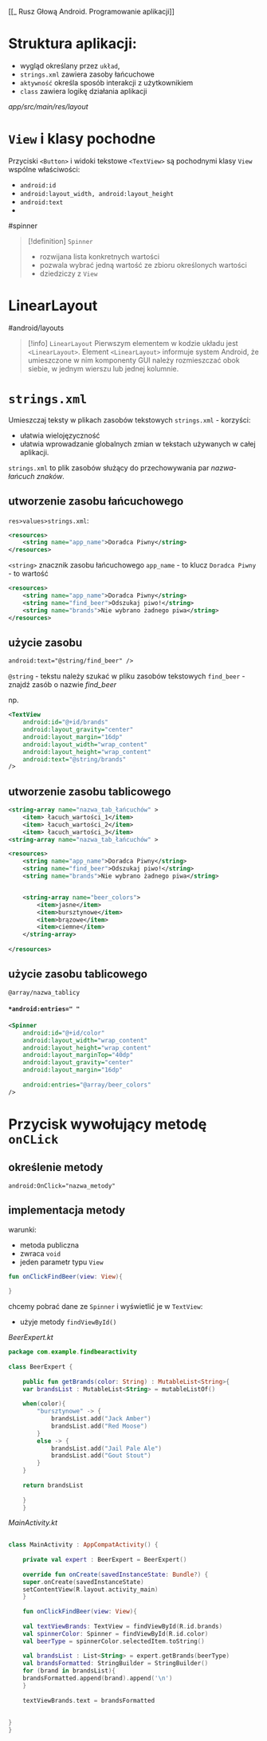 [[_ Rusz Głową Android. Programowanie aplikacji]]


# Struktura aplikacji:
- wygląd określany przez `układ`,
- `strings.xml`  zawiera zasoby łańcuchowe
- `aktywność` określa sposób interakcji z użytkownikiem
- `class` zawiera logikę działania aplikacji

*app/src/main/res/layout* 

# `View` i klasy pochodne

Przyciski `<Button>` i widoki tekstowe `<TextView>` są pochodnymi klasy `View`
wspólne właściwości:
- `android:id`
- `android:layout_width, android:layout_height`
- `android:text`
- 

#spinner 
>[!definition] `Spinner`
> - rozwijana lista konkretnych wartości
> - pozwala wybrać jedną wartość ze zbioru określonych wartości
> - dziedziczy z `View`



# LinearLayout

#android/layouts 
>[!info] `LinearLayout`
>Pierwszym elementem w kodzie układu jest `<LinearLayout>`. Element `<LinearLayout>` informuje system Android, że umieszczone w nim komponenty GUI należy rozmieszczać obok siebie, w jednym wierszu lub jednej kolumnie.

# `strings.xml`

Umieszczaj teksty w plikach zasobów tekstowych `strings.xml` - korzyści:
- ułatwia wielojęzyczność
- ułatwia wprowadzanie globalnych zmian w tekstach używanych w całej aplikacji.

`strings.xml` to plik zasobów służący do przechowywania par *nazwa-łańcuch znaków*.

## utworzenie zasobu łańcuchowego
`res>values>strings.xml`:
```xml
<resources>  
	<string name="app_name">Doradca Piwny</string>  
</resources>
```
`<string>` znacznik zasobu łańcuchowego
`app_name` - to klucz
`Doradca Piwny` - to wartość

```xml
<resources>  
	<string name="app_name">Doradca Piwny</string>  
	<string name="find_beer">Odszukaj piwo!</string>  
	<string name="brands">Nie wybrano żadnego piwa</string>  
</resources>
```

## użycie zasobu
```xml
android:text="@string/find_beer" />
```

`@string` - tekstu należy szukać w pliku zasobów tekstowych 
`find_beer` - znajdź zasób o nazwie *find_beer*

np.
```xml
<TextView  
	android:id="@+id/brands"  
	android:layout_gravity="center"  
	android:layout_margin="16dp"  
	android:layout_width="wrap_content"  
	android:layout_height="wrap_content"  
	android:text="@string/brands"  
/>
```


## utworzenie zasobu tablicowego
```xml
<string-array name="nazwa_tab_łańcuchów" >
	<item> łacuch_wartości_1</item>
	<item> łacuch_wartości_2</item>
	<item> łacuch_wartości_3</item>
<string-array name="nazwa_tab_łańcuchów" >
```

```xml
<resources>  
	<string name="app_name">Doradca Piwny</string>  
	<string name="find_beer">Odszukaj piwo!</string>  
	<string name="brands">Nie wybrano żadnego piwa</string>


	<string-array name="beer_colors">  
		<item>jasne</item>  
		<item>bursztynowe</item>  
		<item>brązowe</item>  
		<item>ciemne</item>  
	</string-array>
	
</resources>  
```

## użycie zasobu tablicowego
`@array/nazwa_tablicy`

#### `*android:entries=" "`
```xml
<Spinner  
	android:id="@+id/color"  
	android:layout_width="wrap_content"  
	android:layout_height="wrap_content"  
	android:layout_marginTop="40dp"  
	android:layout_gravity="center"  
	android:layout_margin="16dp"  
	
	android:entries="@array/beer_colors"  
/>
```



# Przycisk wywołujący metodę `onCLick`

## określenie metody
`android:OnClick="nazwa_metody"`


## implementacja metody
warunki:
- metoda publiczna
- zwraca `void`
- jeden parametr typu `View`

```kotlin
fun onClickFindBeer(view: View){  
  
}
```

chcemy pobrać dane ze `Spinner` i wyświetlić je w `TextView`:
- użyje metody `findViewById()`

*BeerExpert.kt*
```kotlin
package com.example.findbearactivity  
  
class BeerExpert {  
  
	public fun getBrands(color: String) : MutableList<String>{  
	var brandsList : MutableList<String> = mutableListOf()  
	  
	when(color){  
		"bursztynowe" -> {  
			brandsList.add("Jack Amber")  
			brandsList.add("Red Moose")  
		}  
		else -> {  
			brandsList.add("Jail Pale Ale")  
			brandsList.add("Gout Stout")  
		}  
	}  
	  
	return brandsList  
	  
	}  
	}
```


*MainActivity.kt*
```kotlin
  
class MainActivity : AppCompatActivity() {  
  
	private val expert : BeerExpert = BeerExpert()  
	  
	override fun onCreate(savedInstanceState: Bundle?) {  
	super.onCreate(savedInstanceState)  
	setContentView(R.layout.activity_main)  
	}  
	  
	fun onClickFindBeer(view: View){  
	  
	val textViewBrands: TextView = findViewById(R.id.brands)  
	val spinnerColor: Spinner = findViewById(R.id.color)  
	val beerType = spinnerColor.selectedItem.toString()  
	  
	val brandsList : List<String> = expert.getBrands(beerType)  
	val brandsFormatted: StringBuilder = StringBuilder()  
	for (brand in brandsList){  
	brandsFormatted.append(brand).append('\n')  
	}  
	  
	textViewBrands.text = brandsFormatted  
  
  
}  
}


```







